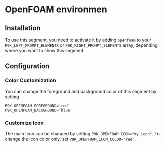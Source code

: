 # OpenFOAM environmen

## Installation

To use this segment, you need to activate it by adding `openfoam` to your
`P9K_LEFT_PROMPT_ELEMENTS` or `P9K_RIGHT_PROMPT_ELEMENTS` array, depending
where you want to show this segment.

## Configuration

### Color Customization

You can change the foreground and background color of this segment by setting
```
P9K_OPENFOAM_FOREGROUND='red'
P9K_OPENFOAM_BACKGROUND='blue'
```

### Customize Icon

The main Icon can be changed by setting `P9K_OPENFOAM_ICON="my_icon"`. To change the
icon color only, set `P9K_OPENFOAM_ICON_COLOR="red"`.